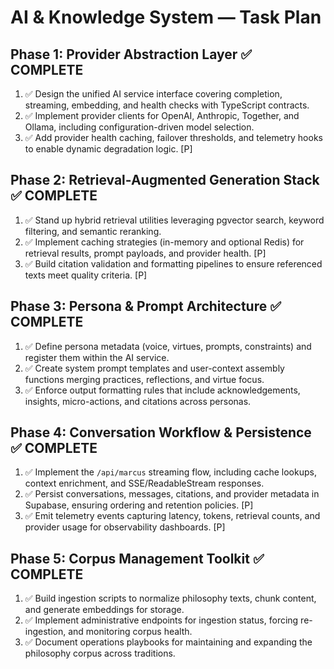 # AI & Knowledge System — Task Plan

## Phase 1: Provider Abstraction Layer ✅ COMPLETE
1. ✅ Design the unified AI service interface covering completion, streaming, embedding, and health checks with TypeScript contracts.
2. ✅ Implement provider clients for OpenAI, Anthropic, Together, and Ollama, including configuration-driven model selection.
3. ✅ Add provider health caching, failover thresholds, and telemetry hooks to enable dynamic degradation logic. [P]

## Phase 2: Retrieval-Augmented Generation Stack ✅ COMPLETE
1. ✅ Stand up hybrid retrieval utilities leveraging pgvector search, keyword filtering, and semantic reranking.
2. ✅ Implement caching strategies (in-memory and optional Redis) for retrieval results, prompt payloads, and provider health. [P]
3. ✅ Build citation validation and formatting pipelines to ensure referenced texts meet quality criteria. [P]

## Phase 3: Persona & Prompt Architecture ✅ COMPLETE
1. ✅ Define persona metadata (voice, virtues, prompts, constraints) and register them within the AI service.
2. ✅ Create system prompt templates and user-context assembly functions merging practices, reflections, and virtue focus.
3. ✅ Enforce output formatting rules that include acknowledgements, insights, micro-actions, and citations across personas.

## Phase 4: Conversation Workflow & Persistence ✅ COMPLETE
1. ✅ Implement the `/api/marcus` streaming flow, including cache lookups, context enrichment, and SSE/ReadableStream responses.
2. ✅ Persist conversations, messages, citations, and provider metadata in Supabase, ensuring ordering and retention policies. [P]
3. ✅ Emit telemetry events capturing latency, tokens, retrieval counts, and provider usage for observability dashboards. [P]

## Phase 5: Corpus Management Toolkit ✅ COMPLETE
1. ✅ Build ingestion scripts to normalize philosophy texts, chunk content, and generate embeddings for storage.
2. ✅ Implement administrative endpoints for ingestion status, forcing re-ingestion, and monitoring corpus health.
3. ✅ Document operations playbooks for maintaining and expanding the philosophy corpus across traditions.

